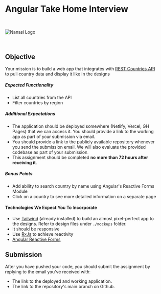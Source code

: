 # Angular Take Home Interview

<br/>

![Nanasi Logo](https://res.cloudinary.com/www-nanasi-co/image/upload/v1639128056/dashboard/center_piece_qhiuq1.svg)

<br/>

## Objective

Your mission is to build a web app that integrates with [REST Countries API](https://restcountries.com/#api-endpoints-v3-all) to pull country data and display it like in the designs

##### Expected Functionality

- List all countries from the API
- Filter countries by region

##### Additional Expectations

- The application should be deployed somewhere (Netlify, Vercel, GH Pages) that we can access it. You should provide a link to the working app as part of your submission via email.
- You should provide a link to the publicly available repository whenever you send the submission email. We will also evaluate the provided codebase as part of your submission.
- This assignment should be completed **no more than 72 hours after receiving it**.

##### Bonus Points

- Add ability to search country by name using Angular's Reactive Forms Module
- Click on a country to see more detailed information on a separate page

#### Technologies We Expect You To Incorporate

- Use [Tailwind](https://tailwindcss.com/) (already installed) to build an almost pixel-perfect app to the designs. Refer to design files under `./mockups` folder.
- It should be responsive
- Use [RxJs](https://rxjs.dev/guide/overview) to achieve reactivity
- [Angular Reactive Forms](https://angular.io/guide/reactive-forms)

## Submission

After you have pushed your code, you should submit the assignment by replying to the email you've received with:

- The link to the deployed and working application.
- The link to the repository's main branch on Github.
